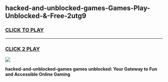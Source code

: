 
## hacked-and-unblocked-games-Games-Play-Unblocked-&-Free-2utg9
<h3>
<a href="https://premium76.site?title=hacked-and-unblocked-games&ref=24A">CLICK TO PLAY</a></h3>
<hr>

<h3>
<a href="https://premium76.site?title=hacked-and-unblocked-games&ref=24A">CLICK 2 PLAY</a>
  
</h3>

<a href="https://premium76.site?title=hacked-and-unblocked-games&ref=24A"><img src="https://clearcache.store/games.png"></a>


**hacked-and-unblocked-games games unblocked: Your Gateway to Fun and Accessible Online Gaming**
